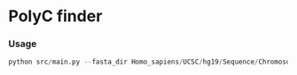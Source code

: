 # PolyC finder
### Usage
```python
python src/main.py --fasta_dir Homo_sapiens/UCSC/hg19/Sequence/Chromosomes --gff data/genes.gtf --cutoff 0.1
```


